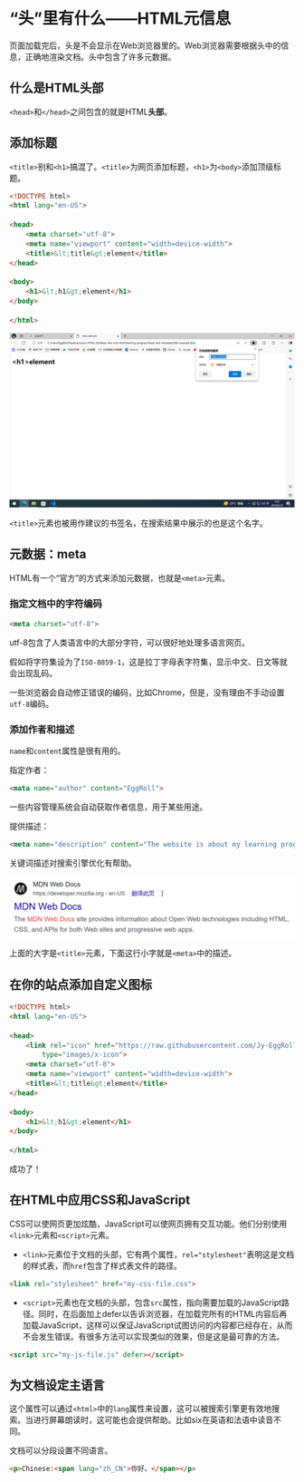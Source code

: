 # “头”里有什么——HTML元信息

页面加载完后，头是不会显示在Web浏览器里的。Web浏览器需要根据头中的信息，正确地渲染文档。头中包含了许多元数据。

## 什么是HTML头部

`<head>`和`</head>`之间包含的就是HTML**头部**。

## 添加标题

`<title>`别和`<h1>`搞混了。`<title>`为网页添加标题，`<h1>`为`<body>`添加顶级标题。

```HTML
<!DOCTYPE html>
<html lang="en-US">

<head>
    <meta charset="utf-8">
    <meta name="viewport" content="width=device-width">
    <title>&lt;title&gt;element</title>
</head>

<body>
    <h1>&lt;h1&gt;element</h1>
</body>

</html>
```

![alt text](image.png)

`<title>`元素也被用作建议的书签名，在搜索结果中展示的也是这个名字。

## 元数据：meta

HTML有一个“官方”的方式来添加元数据，也就是`<meta>`元素。

### 指定文档中的字符编码

```html
<meta charset="utf-8">
```

utf-8包含了人类语言中的大部分字符，可以很好地处理多语言网页。

假如将字符集设为了`ISO-8859-1`，这是拉丁字母表字符集，显示中文、日文等就会出现乱码。

一些浏览器会自动修正错误的编码，比如Chrome，但是，没有理由不手动设置`utf-8`编码。

### 添加作者和描述

`name`和`content`属性是很有用的。

指定作者：

```HTML
<mata name="author" content="EggRoll">
```

一些内容管理系统会自动获取作者信息，用于某些用途。

提供描述：

```html
<meta name="description" content="The website is about my learning progress.">
```

关键词描述对搜索引擎优化有帮助。

![alt text](image-1.png)

上面的大字是`<title>`元素，下面这行小字就是`<meta>`中的描述。

## 在你的站点添加自定义图标

```html
<!DOCTYPE html>
<html lang="en-US">

<head>
    <link rel="icon" href="https://raw.githubusercontent.com/Jy-EggRoll/Learn-HTML-Git/main/images/logo.ico"
        type="images/x-icon">
    <meta charset="utf-8">
    <meta name="viewport" content="width=device-width">
    <title>&lt;title&gt;element</title>
</head>

<body>
    <h1>&lt;h1&gt;element</h1>
</body>

</html>
```

成功了！

## 在HTML中应用CSS和JavaScript

CSS可以使网页更加炫酷，JavaScript可以使网页拥有交互功能。他们分别使用`<link>`元素和`<script>`元素。

- `<link>`元素位于文档的头部，它有两个属性，`rel="stylesheet"`表明这是文档的样式表，而`href`包含了样式表文件的路径。

```HTML
<link rel="stylesheet" href="my-css-file.css">
```

- `<script>`元素也在文档的头部，包含`src`属性，指向需要加载的JavaScript路径。同时，在后面加上defer以告诉浏览器，在加载完所有的HTML内容后再加载JavaScript，这样可以保证JavaScript试图访问的内容都已经存在，从而不会发生错误。有很多方法可以实现类似的效果，但是这是最可靠的方法。

```HTML
<script src="my-js-file.js" defer></script>
```

## 为文档设定主语言

这个属性可以通过`<html>`中的`lang`属性来设置，这可以被搜索引擎更有效地搜索。当进行屏幕朗读时，这可能也会提供帮助。比如six在英语和法语中读音不同。

文档可以分段设置不同语言。

```HTML
<p>Chinese:<span lang="zh_CN">你好。</span></p>
```